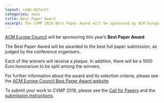 ```yaml
---
layout: cvmp-default
categories: news
title: Best Paper Award
excerpt: The CVMP 2018 Best Paper Award will be sponsored by ACM Europe Council.
---
```


[ACM Europe Council](http://europe.acm.org/) will be sponsoring this year’s __Best Paper Award__.

The Best Paper Award will be awarded to the best full paper submission, as judged by the conference organisers.

Each of the winners will receive a plaque.
In addition, there will be a 1000 Euro honorarium to be split among the winners.

For further information about the award and its selection criteria, please see the [ACM Europe Council Best Paper Award website](http://europe.acm.org/best-paper-awards-conferences.html).

To submit your work to CVMP 2018, please see the [Call for Papers]({{site.baseurl}}/2018/call-for-papers/) and the [submission instructions]({{site.baseurl}}/2018/submission-instructions/).
